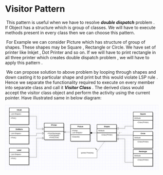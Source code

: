 

<h1>Visitor Pattern</h1>				

​				This pattern is useful when we have to resolve ***double dispatch*** problem . If Object has a structure which is group of classes. We will have to execute methods present in every class then we can choose this pattern.

​		For Example we can consider Picture which has structure of group of shapes. These shapes may be Square , Rectangle or Circle. We have set of printer like Inkjet , Dot Printer and so on. If we will have to print rectangle in all three printer which creates double dispatch problem , we will have to apply this pattern .



​	We can propose solution to above problem by looping through shapes and down casting it to particular shape and print but this would violate LSP rule . Hence we separate the functionality required to execute on every member into separate class and call it ***Visitor Class*** . The derived class would accept the visitor class object and perform the activity using the current pointer.  Have illustrated same in below diagram: 



![](Images\VisitorPattern.png)



